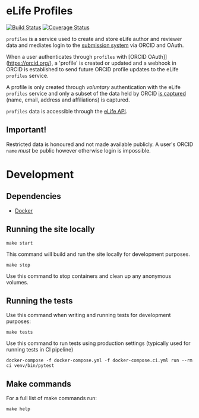 eLife Profiles
==============

[![Build Status](https://ci--alfred.elifesciences.org/buildStatus/icon?job=test-profiles)](https://ci--alfred.elifesciences.org/job/test-profiles/) [![Coverage Status](https://coveralls.io/repos/github/elifesciences/profiles/badge.svg?branch=develop)](https://coveralls.io/github/elifesciences/profiles?branch=develop)

`profiles` is a service used to create and store eLife author and reviewer data and mediates login to the 
[submission system](https://reviewer.elifesciences.org) via ORCID and OAuth.

When a user authenticates through `profiles` with [ORCID OAuth]](https://orcid.org/), a 'profile' is created or updated 
and a webhook in ORCID is established to send future ORCID profile updates to the eLife `profiles` service.

A profile is only created through *voluntary* authentication with the eLife `profiles` service and only a subset of
the data held by ORCID [is captured](./profiles/models.py) (name, email, address and affiliations) is captured.

`profiles` data is accessible through the [eLife API](https://api.elifesciences.org/documentation/#profiles).

Important!
----------

Restricted data is honoured and not made available publicly. A user's ORCID `name` *must* be public however otherwise
login is impossible.

Development
===========

Dependencies
------------

* [Docker](https://www.docker.com/)

Running the site locally
------------------------

```
make start
```
This command will build and run the site locally for development purposes.

```
make stop
```
Use this command to stop containers and clean up any anonymous volumes.

Running the tests
-----------------
Use this command when writing and running tests for development purposes:
```
make tests
```

Use this command to run tests using production settings (typically used for running tests in CI pipeline)
```
docker-compose -f docker-compose.yml -f docker-compose.ci.yml run --rm ci venv/bin/pytest
```

Make commands
-------------
For a full list of make commands run:
```
make help
```
